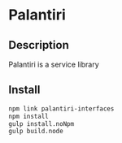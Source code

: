 # Palantiri

## Description

Palantiri is a service library 

## Install

````bash
npm link palantiri-interfaces
npm install
gulp install.noNpm
gulp build.node
````
